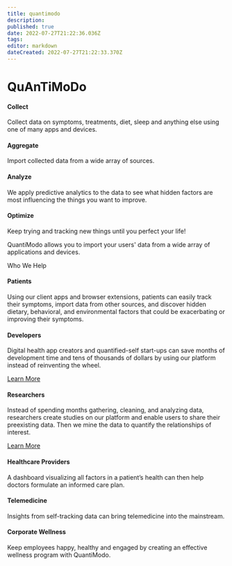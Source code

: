 ```yaml
---
title: quantimodo
description: 
published: true
date: 2022-07-27T21:22:36.036Z
tags: 
editor: markdown
dateCreated: 2022-07-27T21:22:33.370Z
---
```


# QuAnTiMoDo

#### Collect

Collect data on symptoms, treatments, diet, sleep and anything else using one of many apps and devices.

#### Aggregate

Import collected data from a wide array of sources.

#### Analyze

We apply predictive analytics to the data to see what hidden factors are most influencing the things you want to improve.

#### Optimize

Keep trying and tracking new things until you perfect your life!

QuantiModo allows you to import your users' data from a wide array of applications and devices.

Who We Help

#### Patients

Using our client apps and browser extensions, patients can easily track their symptoms, import data from other sources, and discover hidden dietary, behavioral, and environmental factors that could be exacerbating or improving their symptoms.

#### Developers

Digital health app creators and quantified-self start-ups can save months of development time and tens of thousands of dollars by using our platform instead of reinventing the wheel.

[Learn More](mailto:info@quantimo.do)

#### Researchers

Instead of spending months gathering, cleaning, and analyzing data, researchers create studies on our platform and enable users to share their preexisting data. Then we mine the data to quantify the relationships of interest.

[Learn More](https://quantimo.do/research-platform/)

#### Healthcare Providers

A dashboard visualizing all factors in a patient’s health can then help doctors formulate an informed care plan.

#### Telemedicine

Insights from self-tracking data can bring telemedicine into the mainstream.

#### Corporate Wellness

Keep employees happy, healthy and engaged by creating an effective wellness program with QuantiModo.
